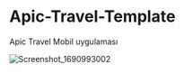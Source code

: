 # Apic-Travel-Template
Apic Travel Mobil uygulaması 


![Screenshot_1690993002](https://github.com/mustafakilic097/Apic-Travel-Template/assets/89447012/cf4df9f6-9093-4250-bfd7-c641dab716ad)
